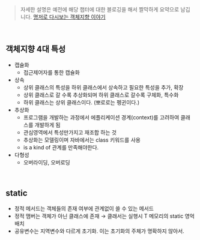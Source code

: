 > 자세한 설명은 예전에 해당 챕터에 대한 블로깅을 해서 짤막하게 요약으로 남깁니다. [명저로 다시보는 객체지향 이야기](https://covenant.tistory.com/138)

<br />

## 객체지향 4대 특성
- 캡슐화
    - 접근제어자를 통한 캡슐화
- 상속
    - 상위 클래스의 특성을 하위 클래스에서 상속하고 필요한 특성을 추가, 확장
    - 상위 클래스로 갈 수록 추상화되며 하위 클래스로 갈수록 구체화, 특수화
    - 하위 클래스는 상위 클래스이다. (뽀로로는 펭귄이다.)
- 추상화
    - 프로그램을 개발하는 과정에서 에플리케이션 경계(context)를 고려하여 클래스를 개발하게 됨
    - 관심영역에서 특성만가지고 재조합 하는 것
    - 추상화는 모델링이며 자바에서는 class 키워드를 사용
    - is a kind of 관계를 만족해야한다.
- 다형성
    - 오버라이딩, 오버로딩

<br />

## static
- 정적 메서드는 객체들의 존재 여부에 관계없이 쓸 수 있는 메서드
- 정적 맴버는 객체가 아닌 클래스에 존재 → 클래서는 실행시 T 메모리의 static 영억 배치
- 공유변수는 지역변수와 다르게 초기화. 이는 초기화의 주체가 명확하지 않아서.

<br />
